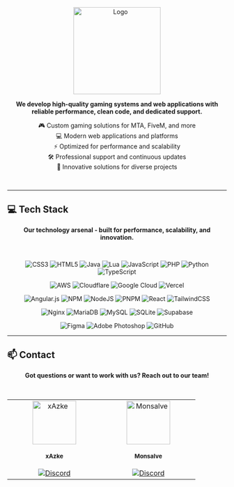 <div align="center">
  
  <!-- Reemplaza con la URL de tu logo -->
  <img src="https://cdn.azke.me/LOGO_SIN_FONDO.png" alt="Logo" width="200"/>

  <p>
    <strong>We develop high-quality gaming systems and web applications with reliable performance, clean code, and dedicated support.</strong>
  </p>
  
  <p>
    🎮 Custom gaming solutions for MTA, FiveM, and more<br/>
    💻 Modern web applications and platforms<br/>
    ⚡ Optimized for performance and scalability<br/>
    🛠️ Professional support and continuous updates<br/>
    🚀 Innovative solutions for diverse projects
  </p>
  
  <br/>
  
</div>

---

## 💻 Tech Stack

<div align="center">

**Our technology arsenal - built for performance, scalability, and innovation.**

<br/>

![CSS3](https://img.shields.io/badge/css3-%231572B6.svg?style=for-the-badge&logo=css3&logoColor=white)
![HTML5](https://img.shields.io/badge/html5-%23E34F26.svg?style=for-the-badge&logo=html5&logoColor=white)
![Java](https://img.shields.io/badge/java-%23ED8B00.svg?style=for-the-badge&logo=openjdk&logoColor=white)
![Lua](https://img.shields.io/badge/lua-%232C2D72.svg?style=for-the-badge&logo=lua&logoColor=white)
![JavaScript](https://img.shields.io/badge/javascript-%23323330.svg?style=for-the-badge&logo=javascript&logoColor=%23F7DF1E)
![PHP](https://img.shields.io/badge/php-%23777BB4.svg?style=for-the-badge&logo=php&logoColor=white)
![Python](https://img.shields.io/badge/python-3670A0?style=for-the-badge&logo=python&logoColor=ffdd54)
![TypeScript](https://img.shields.io/badge/typescript-%23007ACC.svg?style=for-the-badge&logo=typescript&logoColor=white)

![AWS](https://img.shields.io/badge/AWS-%23FF9900.svg?style=for-the-badge&logo=amazon-aws&logoColor=white)
![Cloudflare](https://img.shields.io/badge/Cloudflare-F38020?style=for-the-badge&logo=Cloudflare&logoColor=white)
![Google Cloud](https://img.shields.io/badge/GoogleCloud-%234285F4.svg?style=for-the-badge&logo=google-cloud&logoColor=white)
![Vercel](https://img.shields.io/badge/vercel-%23000000.svg?style=for-the-badge&logo=vercel&logoColor=white)

![Angular.js](https://img.shields.io/badge/angular.js-%23E23237.svg?style=for-the-badge&logo=angularjs&logoColor=white)
![NPM](https://img.shields.io/badge/NPM-%23CB3837.svg?style=for-the-badge&logo=npm&logoColor=white)
![NodeJS](https://img.shields.io/badge/node.js-6DA55F?style=for-the-badge&logo=node.js&logoColor=white)
![PNPM](https://img.shields.io/badge/pnpm-%234a4a4a.svg?style=for-the-badge&logo=pnpm&logoColor=f69220)
![React](https://img.shields.io/badge/react-%2320232a.svg?style=for-the-badge&logo=react&logoColor=%2361DAFB)
![TailwindCSS](https://img.shields.io/badge/tailwindcss-%2338B2AC.svg?style=for-the-badge&logo=tailwind-css&logoColor=white)

![Nginx](https://img.shields.io/badge/nginx-%23009639.svg?style=for-the-badge&logo=nginx&logoColor=white)
![MariaDB](https://img.shields.io/badge/MariaDB-003545?style=for-the-badge&logo=mariadb&logoColor=white)
![MySQL](https://img.shields.io/badge/mysql-4479A1.svg?style=for-the-badge&logo=mysql&logoColor=white)
![SQLite](https://img.shields.io/badge/sqlite-%2307405e.svg?style=for-the-badge&logo=sqlite&logoColor=white)
![Supabase](https://img.shields.io/badge/Supabase-3ECF8E?style=for-the-badge&logo=supabase&logoColor=white)

![Figma](https://img.shields.io/badge/figma-%23F24E1E.svg?style=for-the-badge&logo=figma&logoColor=white)
![Adobe Photoshop](https://img.shields.io/badge/adobe%20photoshop-%2331A8FF.svg?style=for-the-badge&logo=adobe%20photoshop&logoColor=white)
![GitHub](https://img.shields.io/badge/github-%23121011.svg?style=for-the-badge&logo=github&logoColor=white)

</div>

---

## 📫 Contact

<div align="center">

**Got questions or want to work with us? Reach out to our team!**

<br/>

<table>
<tr>
<td align="center" width="200">
<a href="https://github.com/xAzke">
<img src="https://github.com/xAzke.png" width="100px;" alt="xAzke"/><br />
<br/>
<sub><strong>xAzke</strong></sub>
</a><br />
<br/>
<a href="https://discord.com/users/394920068447731712">
<img src="https://img.shields.io/badge/Discord-%235865F2.svg?style=for-the-badge&logo=discord&logoColor=white" alt="Discord"/>
</a>
</td>
<td align="center" width="200">
<a href="https://github.com/MonsalveGod">
<img src="https://github.com/MonsalveGod.png" width="100px;" alt="Monsalve"/><br />
<br/>
<sub><strong>Monsalve</strong></sub>
</a><br />
<br/>
<a href="https://discord.com/users/924386210980462642">
<img src="https://img.shields.io/badge/Discord-%235865F2.svg?style=for-the-badge&logo=discord&logoColor=white" alt="Discord"/>
</a>
</td>
</tr>
</table>

</div>
